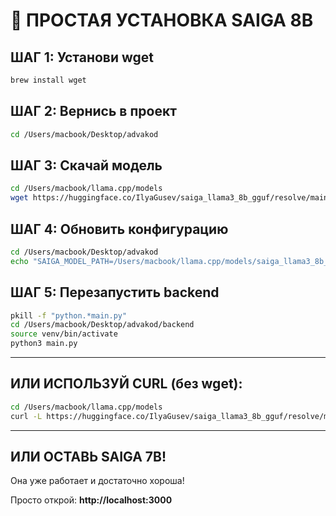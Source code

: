 # 🚀 ПРОСТАЯ УСТАНОВКА SAIGA 8B

## ШАГ 1: Установи wget

```bash
brew install wget
```

## ШАГ 2: Вернись в проект

```bash
cd /Users/macbook/Desktop/advakod
```

## ШАГ 3: Скачай модель

```bash
cd /Users/macbook/llama.cpp/models
wget https://huggingface.co/IlyaGusev/saiga_llama3_8b_gguf/resolve/main/model-q4_K.gguf -O saiga_llama3_8b_q4_K.gguf
```

## ШАГ 4: Обновить конфигурацию

```bash
cd /Users/macbook/Desktop/advakod
echo "SAIGA_MODEL_PATH=/Users/macbook/llama.cpp/models/saiga_llama3_8b_q4_K.gguf" >> backend/.env
```

## ШАГ 5: Перезапустить backend

```bash
pkill -f "python.*main.py"
cd /Users/macbook/Desktop/advakod/backend
source venv/bin/activate
python3 main.py
```

---

## ИЛИ ИСПОЛЬЗУЙ CURL (без wget):

```bash
cd /Users/macbook/llama.cpp/models
curl -L https://huggingface.co/IlyaGusev/saiga_llama3_8b_gguf/resolve/main/model-q4_K.gguf -o saiga_llama3_8b_q4_K.gguf
```

---

## ИЛИ ОСТАВЬ SAIGA 7B!

Она уже работает и достаточно хороша! 

Просто открой: **http://localhost:3000**
